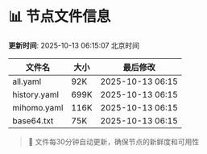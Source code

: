 # 📊 节点文件信息

**更新时间**: 2025-10-13 06:15:07 北京时间

| 文件名 | 大小 | 最后修改 |
|--------|------|----------|
| all.yaml | 92K | 2025-10-13 06:15 |
| history.yaml | 699K | 2025-10-13 06:15 |
| mihomo.yaml | 116K | 2025-10-13 06:15 |
| base64.txt | 75K | 2025-10-13 06:15 |

> 🔄 文件每30分钟自动更新，确保节点的新鲜度和可用性
